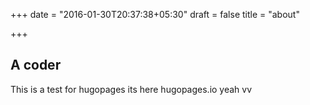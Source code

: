 +++
date = "2016-01-30T20:37:38+05:30"
draft = false
title = "about"

+++

## A coder

This is a test for hugopages
its here hugopages.io  yeah
vv
